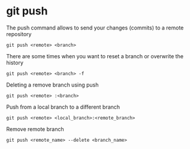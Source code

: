 git push
=========

The push command allows to send your changes (commits) to a remote repository
```
git push <remote> <branch>
```

There are some times when you want to reset a branch or overwrite the history
```
git push <remote> <branch> -f
```

Deleting a remove branch using push
```
git push <remote> :<branch>
```

Push from a local branch to a different branch
```
git push <remote> <local_branch>:<remote_branch>
```

Remove remote branch
```
git push <remote_name> --delete <branch_name>
```
